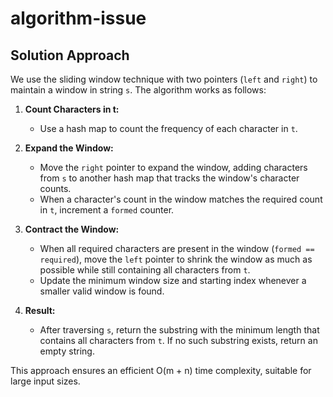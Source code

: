 # algorithm-issue

## Solution Approach
   
We use the sliding window technique with two pointers (`left` and `right`) to maintain a window in string `s`. The algorithm works as follows:

1. **Count Characters in t:**
	- Use  a hash map to count the frequency of each character in `t`.

2. **Expand the Window:**
	- Move the `right` pointer to expand the window, adding characters from `s` to another hash map that tracks the window's character counts.
	- When a character's count in the window matches the required count in `t`, increment a `formed` counter. 

3. **Contract the Window:**
	- When all required characters are present in the window (`formed == required`), move the `left` pointer to shrink the window as much as possible while still containing all characters from `t`.
	- Update the minimum window size and starting index whenever a smaller valid window is found.

4. **Result:**
	- After traversing `s`, return the substring with the minimum length that contains all characters from `t`. If no such substring exists, return an empty string.

This approach ensures an efficient O(m + n) time complexity, suitable for large input sizes.
